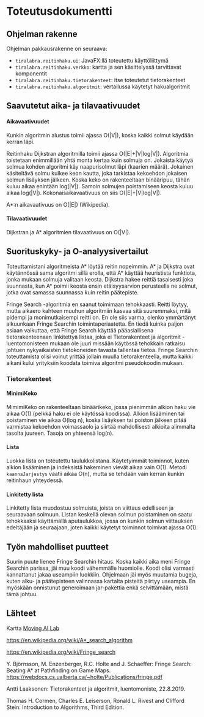 # Toteutusdokumentti

## Ohjelman rakenne

Ohjelman pakkausrakenne on seuraava:

- `tiralabra.reitinhaku.ui`: JavaFX:llä toteutettu käyttöliittymä
- `tiralabra.reitinhaku.verkko`: kartta ja sen käsittelyssä tarvittavat komponentit
- `tiralabra.reitinhaku.tietorakenteet`: itse toteutetut tietorakenteet
- `tiralabra.reitinhaku.algoritmit`: vertailussa käytetyt hakualgoritmit

## Saavutetut aika- ja tilavaativuudet

#### Aikavaativuudet

Kunkin algoritmin alustus toimii ajassa O(|V|), koska kaikki solmut käydään kerran läpi.

Reitinhaku Dijkstran algoritmilla toimii ajassa O(|E|+|V|log|V|). Algoritmia toistetaan enimmillään yhtä monta kertaa kuin solmuja on. 
Jokaista käytyä solmua kohden algoritmi käy naapurisolmut läpi (kaarien määrä). Jokainen käsiteltävä solmu kulkee
keon kautta, joka tarkistaa kekoehdon jokaisen solmun lisäyksen jälkeen. Koska keko on rakenteeltaan binääripuu, 
tähän kuluu aikaa enintään log(|V|). Samoin solmujen poistamiseen keosta kuluu aikaa log(|V|). Kokonaisaikavaativuus 
on siis O(|E|+|V|log|V|).

A*:n aikavaativuus on O(|E|) (Wikipedia).


#### Tilavaativuudet

Dijkstran ja A* algoritmien tilavaativuus on O(|V|).


## Suorituskyky- ja O-analyysivertailut

Toteuttamistani algoritmeista A* löytää reitin nopeimmin. A* ja Dijkstra ovat käytännössä sama algoritmi sillä 
erolla, että A* käyttää heuristista funktiota, jonka mukaan solmuja valitaan keosta. Dijkstra hakee reittiä tasaisesti
joka suunnasta, kun A* poimii keosta ensin etäisyysarvion perusteella ne solmut, jotka ovat samassa suunnassa kuin reitin
päätepiste.

Fringe Search -algoritmia en saanut toimimaan tehokkaasti. Reitti löytyy, mutta aikaero kahteen muuhun algoritmiin
kasvaa sitä suuremmaksi, mitä pidempi ja monimutkaisempi reitti on. En ole siis varma, olenko ymmärtänyt alkuunkaan
Fringe Searchin toimintaperiaatetta.
En tiedä kuinka paljon asiaan vaikuttaa, että Fringe Search käyttää pääasiallisena tietorakenteenaan linkitettyä listaa, 
joka ei Tietorakenteet ja algoritmit -luentomonisteen mukaan ole juuri missään käytössä tehokkain ratkaisu johtuen 
nykyaikaisten tietokoneiden tavasta tallentaa tietoa. Fringe Searchin toteuttamista olisi voinut yrittää jollain muulla 
tietorakenteella, mutta kaikki aikani kului yrityksiin koodata toimiva algoritmi pseudokoodin mukaan.

### Tietorakenteet

#### MinimiKeko

MimimiKeko on rakenteeltaan binäärikeko, jossa pienimmän alkion haku vie aikaa O(1) (pelkkä haku ei ole käytössä koodissa). 
Alkion lisääminen tai poistaminen vie aikaa O(log n), koska lisäyksen tai poiston jälkeen pitää varmistaa kekoehdon 
voimassaolo ja siirtää mahdollisesti alkioita alimmalta tasolta juureen. Tasoja on yhteensä log(n).

#### Lista

Luokka lista on toteutettu taulukkolistana. Käytetyimmät toiminnot, kuten alkion lisääminen ja indeksistä hakeminen vievät 
aikaa vain O(1). Metodi `kaannaJarjestys` vaatii aikaa O(n), mutta se tehdään vain kerran kunkin reitinhaun yhteydessä.

#### Linkitetty lista

Linkitetty lista muodostuu solmuista, joista on viittaus edelliseen ja seuraavaan solmuun. Listan keskellä olevan solmun 
poistaminen on saatu tehokkaaksi käyttämällä aputaulukkoa, jossa on kunkin solmun viittauksen edeltäjään ja seuraajaan, 
joten kaikki käytetyt toiminnot toimivat ajassa O(1).


## Työn mahdolliset puutteet

Suurin puute lienee Fringe Searchin hitaus. Koska kaikki aika meni Fringe Searchin parissa, jäi muu koodi vähemmälle huomiolle.
Koodi olisi varmasti kannattanut jakaa useampiin luokkiin. Ohjelmaan jäi myös muutamia bugeja, kuten alku- ja päätepisteen
valinnassa kartalta pisteitä piirtyy useampia.
En myöskään onnistunut generoimaan jar-pakettia enkä selvittämään, mistä tämä johtuu.


## Lähteet
Kartta [Moving AI Lab](https://www.movingai.com/benchmarks/street/index.html)

https://en.wikipedia.org/wiki/A*_search_algorithm

https://en.wikipedia.org/wiki/Fringe_search

Y. Björnsson, M. Enzenberger, R.C. Holte and J. Schaeffer: Fringe Search: Beating A* at Pathfinding on Game Maps. 
https://webdocs.cs.ualberta.ca/~holte/Publications/fringe.pdf

Antti Laaksonen: Tietorakenteet ja algoritmit, luentomoniste, 22.8.2019.

Thomas H. Cormen, Charles E. Leiserson, Ronald L. Rivest and Clifford Stein: Introduction to Algorithms, Third Edition.





